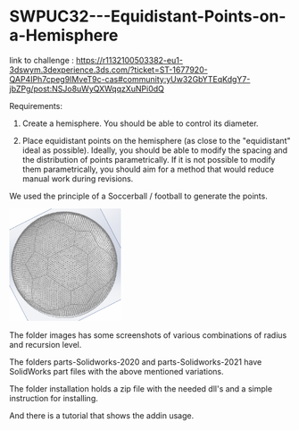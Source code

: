 # SWPUC32---Equidistant-Points-on-a-Hemisphere

link to challenge :
https://r1132100503382-eu1-3dswym.3dexperience.3ds.com/?ticket=ST-1677920-QAP4IPh7cpeg9IMveT9c-cas#community:yUw32GbYTEqKdgY7-jbZPg/post:NSJo8uWyQXWqqzXuNPi0dQ

Requirements:

1. Create a hemisphere. You should be able to control its diameter.

2. Place equidistant points on the hemisphere (as close to the "equidistant" ideal as possible). Ideally, you should be able to modify the spacing and the distribution of points parametrically. If it is not possible to modify them parametrically, you should aim for a method that would reduce manual work during revisions.

We used the principle of a Soccerball / football to generate the points.

<img src="https://github.com/EddyAlleman/SWPUC32---Equidistant-Points-on-a-Hemisphere/blob/main/soccer-ball.png" alt="Soccerball" width="200">

The folder images has some screenshots of various combinations of radius and recursion level.

The folders parts-Solidworks-2020 and parts-Solidworks-2021 have SolidWorks part files with the above mentioned variations.

The folder installation holds a zip file with the needed dll's and a simple instruction for installing.

And there is a tutorial that shows the addin usage.

